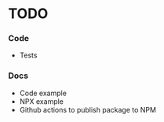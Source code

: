 # TODO

### Code
- Tests

### Docs
- Code example
- NPX example
- Github actions to publish package to NPM